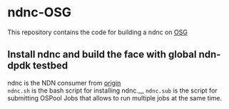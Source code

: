 # ndnc-OSG
This repository contains the code for building a ndnc on [OSG](https://portal.osg-htc.org/) 

## Install ndnc and build the face with global ndn-dpdk testbed 

ndnc is the NDN consumer from [origin](https://github.com/sankalpatimilsina12/fabric-scripts) <br />
`ndnc.sh` is the bash script for installing ndnc.__
`ndnc.sub` is the script for submitting OSPool Jobs that allows to run multiple jobs at the same time. 
